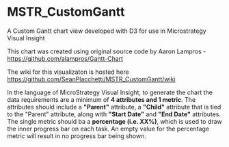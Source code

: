 # MSTR_CustomGantt
A Custom Gantt chart view developed with D3 for use in Microstrategy Visual Insight

This chart was created using original source code by Aaron Lampros - https://github.com/alampros/Gantt-Chart 

The wiki for this visualizaton is hosted here https://github.com/SeanPlacchetti/MSTR_CustomGantt/wiki

In the language of MicroStrategy Visual Insight, to generate the chart the data requirements are a minimum of **4 attributes and 1 metric**.  The attributes should include a **"Parent"** attribute, a **"Child"** attribute that is tied to the "Parent" attribute, along with **"Start Date"** and **"End Date"** attributes.  The single metric should ba a **percentage (i.e. XX%)**, which is used to draw the inner progress bar on each task. An empty value for the percentage metric will result in no progress bar being shown.
